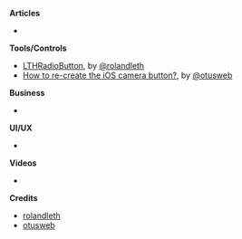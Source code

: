 
**Articles**

*


**Tools/Controls**

* [LTHRadioButton](https://github.com/rolandleth/LTHRadioButton), by [@rolandleth](https://twitter.com/rolandleth)
* [How to re-create the iOS camera button?](http://www.mobdesignapps.fr/blog/2016/10/21/how-to-re-create-the-ios-camera-button?utm_source=iosGoodies&utm_medium=email&utm_campaign=awareness), by [@otusweb](https://twitter.com/otusweb)

**Business**

*

**UI/UX**

*

**Videos**

*

**Credits**

* [rolandleth](https://github.com/rolandleth)
* [otusweb](https://github.com/otusweb)

